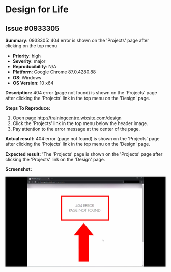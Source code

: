 # Design for Life

## Issue #0933305

**Summary**: 0933305: 404 error is shown on the 'Projects' page after clicking on the top menu

- **Priority**: high
- **Severity**: major
- **Reproducibility**: N/A
- **Platform**: Google Chrome 87.0.4280.88
- **OS**: Windows
- **OS Version**: 10 x64

**Description:** 404 error (page not found) is shown on the 'Projects' page after clicking the 'Projects' link in the top menu on the 'Design' page.

**Steps To Reproduce:**

1. Open page http://trainingcentre.wixsite.com/design
2. Click the 'Projects' link in the top menu below the header image.
3. Pay attention to the error message at the center of the page.

**Actual result:** 404 error (page not found) is shown on the 'Projects' page after clicking the 'Projects' link in the top menu on the 'Design' page.

**Expected result:** 'The 'Projects' page is shown on the 'Projects' page after clicking the 'Projects' link on the 'Design' page.

**Screenshot:**

![0933305](0933305.jpg)

